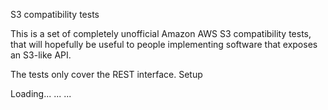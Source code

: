 S3 compatibility tests

This is a set of completely unofficial Amazon AWS S3 compatibility tests, that will hopefully be useful to people implementing software that exposes an S3-like API.

The tests only cover the REST interface.
Setup

Loading...   ...   ...